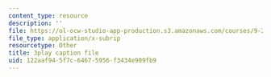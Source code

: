 ```yaml
---
content_type: resource
description: ''
file: https://ol-ocw-studio-app-production.s3.amazonaws.com/courses/9-20-animal-behavior-fall-2013/122aaf945f7c64675956f3434e909fb9_472227.srt
file_type: application/x-subrip
resourcetype: Other
title: 3play caption file
uid: 122aaf94-5f7c-6467-5956-f3434e909fb9
---
```

